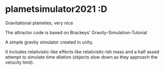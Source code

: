 # plametsimulator2021 :D
Gravitational plametes, very nice


The attractor code is based on Brackeys' Gravity-Simulation-Tutorial


A simple gravity simulator created in unity.

It includes relativistic-like effects like relativistic-ish mass and a half assed attempt to simulate time dilation (objects slow down as they approach the velocity limit).
